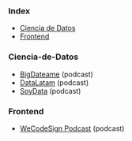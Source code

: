 ### Index

* [Ciencia de Datos](#Ciencia-de-Datos)
* [Frontend](#frontend)


### Ciencia-de-Datos

* [BigDateame](https://bigdateame.com) (podcast)
* [DataLatam](http://www.datalatam.com) (podcast)
* [SoyData](https://us.ivoox.com/es/podcast-soydata-ciencia-datos-a-tu_sq_f1414925_1.html) (podcast)


### Frontend

* [WeCodeSign Podcast](http://wecodesignpodcast.com) (podcast)
